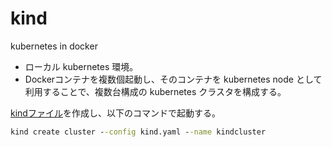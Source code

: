 # kind

kubernetes in docker

- ローカル kubernetes 環境。
- Dockerコンテナを複数個起動し、そのコンテナを kubernetes node として利用することで、複数台構成の kubernetes クラスタを構成する。

[kindファイル](./kind.yaml)を作成し、以下のコマンドで起動する。

```cmd
kind create cluster --config kind.yaml --name kindcluster
```

